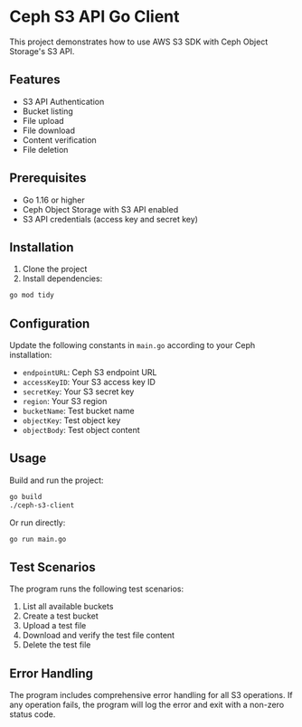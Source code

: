 # Ceph S3 API Go Client

This project demonstrates how to use AWS S3 SDK with Ceph Object Storage's S3 API.

## Features

- S3 API Authentication
- Bucket listing
- File upload
- File download
- Content verification
- File deletion

## Prerequisites

- Go 1.16 or higher
- Ceph Object Storage with S3 API enabled
- S3 API credentials (access key and secret key)

## Installation

1. Clone the project
2. Install dependencies:
```bash
go mod tidy
```

## Configuration

Update the following constants in `main.go` according to your Ceph installation:
- `endpointURL`: Ceph S3 endpoint URL
- `accessKeyID`: Your S3 access key ID
- `secretKey`: Your S3 secret key
- `region`: Your S3 region
- `bucketName`: Test bucket name
- `objectKey`: Test object key
- `objectBody`: Test object content

## Usage

Build and run the project:
```bash
go build
./ceph-s3-client
```

Or run directly:
```bash
go run main.go
```

## Test Scenarios

The program runs the following test scenarios:

1. List all available buckets
2. Create a test bucket
3. Upload a test file
4. Download and verify the test file content
5. Delete the test file

## Error Handling

The program includes comprehensive error handling for all S3 operations. If any operation fails, the program will log the error and exit with a non-zero status code. 